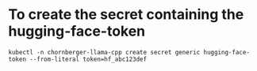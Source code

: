 # To create the secret containing the hugging-face-token

```
kubectl -n chornberger-llama-cpp create secret generic hugging-face-token --from-literal token=hf_abc123def
```